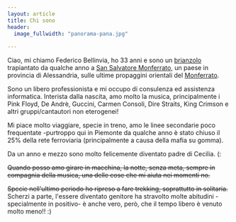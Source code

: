```yaml
---
layout: article
title: Chi sono
header: 
  image_fullwidth: "panorama-pana.jpg"
  
---
```


Ciao, mi chiamo Federico Bellinvia, ho 33 anni e sono un [brianzolo](https://it.wikipedia.org/wiki/Brianza) trapiantato da qualche anno a [San Salvatore Monferrato](https://it.wikipedia.org/wiki/San_Salvatore_Monferrato), un paese in provincia di Alessandria, sulle ultime propaggini orientali del [Monferrato](https://it.wikipedia.org/wiki/Monferrato).

Sono un libero professionista e mi occupo di consulenza ed assistenza informatica.
Interista dalla nascita, amo molto la musica, principalmente i Pink Floyd, De Andrè, Guccini, Carmen Consoli, Dire Straits, King Crimson e altri gruppi/cantautori non eterogenei!

Mi piace molto viaggiare, specie in treno, amo le linee secondarie poco frequentate -purtroppo qui in Piemonte da qualche anno è stato chiuso il 25% della rete ferroviaria (principalmente a causa della mafia su gomma).

Da un anno e mezzo sono molto felicemente diventato padre di Cecilia. (:

<s>Quando posso amo girare in macchina, la notte, senza meta, sempre in compagnia della musica, una delle cose che mi aiuta nei momenti no.</s>

<s>Specie nell'ultimo periodo ho ripreso a fare trekking, soprattutto in solitaria.</s> 
Scherzi a parte, l'essere diventato genitore ha stravolto molte abitudini -specialmente in positivo- è anche vero, però, che il tempo libero è venuto molto meno!! :)
